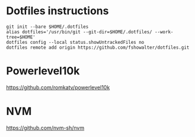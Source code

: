 # Dotfiles instructions

```shell
git init --bare $HOME/.dotfiles
alias dotfiles='/usr/bin/git --git-dir=$HOME/.dotfiles/ --work-tree=$HOME'
dotfiles config --local status.showUntrackedFiles no
dotfiles remote add origin https://github.com/fshowalter/dotfiles.git
```

# Powerlevel10k
https://github.com/romkatv/powerlevel10k

# NVM
https://github.com/nvm-sh/nvm